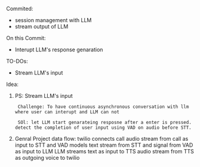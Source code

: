 Commited:
- session management with LLM
- stream output of LLM

On this Commit:
- Interupt LLM's response genaration

TO-DOs:
- Stream LLM's input

Idea:
1. PS: Stream LLM's input

        Challenge: To have continuous asynchronous conversation with llm where user can interupt and LLM can not
        
        SOl: let LLM start genarateing resposne after a enter is pressed. detect the completion of user input using VAD on audio before STT.

2. Genral Project data flow:
        twilio connects call
        audio stream from call as input to STT and VAD models
        text stream from STT and signal from VAD as input to LLM
        LLM streams text as input to TTS
        audio stream from TTS as outgoing voice to twilio

        
        